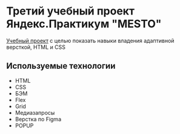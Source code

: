 #  Третий учебный проект Яндекс.Практикум "MESTO"

[Учебный проект](https://korsika260.github.io/mesto-project/)  с целью показать навыки владения адаптивной версткой, HTML и CSS

## Используемые технологии

+ HTML
+ CSS
+ БЭМ
+ Flex
+ Grid
+ Медиазапросы
+ Верстка по Figma
+ POPUP
